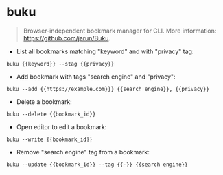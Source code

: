 # buku

> Browser-independent bookmark manager for CLI.
> More information: <https://github.com/jarun/Buku>.

- List all bookmarks matching "keyword" and with "privacy" tag:

`buku {{keyword}} --stag {{privacy}}`

- Add bookmark with tags "search engine" and "privacy":

`buku --add {{https://example.com}}} {{search engine}}, {{privacy}}`

- Delete a bookmark:

`buku --delete {{bookmark_id}}`

- Open editor to edit a bookmark:

`buku --write {{bookmark_id}}`

- Remove "search engine" tag from a bookmark:

`buku --update {{bookmark_id}} --tag {{-}} {{search engine}}`
